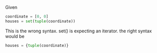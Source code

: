 Given

```python
coordinate = [0, 0]
houses = set(tuple(coordinate))
```

This is the wrong syntax. set() is expecting an iterator.
the right syntax would be

```python
houses = {tuple(coordinate)}
```

